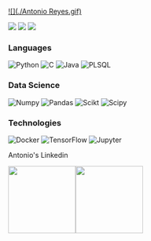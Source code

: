 <!--Poner aqui banner-->
[![](./Antonio Reyes.gif)](https://www.youtube.com/watch?v=G1IbRujko-A)

[![](https://img.shields.io/badge/LinkedIn-0077B5?style=for-the-badge&logo=linkedin&logoColor=white)](https://www.linkedin.com/in/antonio-arg/)
[![](https://img.shields.io/badge/Instagram-E4405F?style=for-the-badge&logo=instagram&logoColor=white)](https://www.instagram.com/reyesguerreroantonio/)
[![](https://img.shields.io/badge/Spotify-1ED760?&style=for-the-badge&logo=spotify&logoColor=white)](https://open.spotify.com/playlist/0ztjh34Zgg6gEVU5Gr9cuU?si=871316ff49f7490d)

### Languages

![Python](https://img.shields.io/badge/Python-FFD43B?style=for-the-badge&logo=python&logoColor=darkgreen)
![C](https://img.shields.io/badge/C-00599C?style=for-the-badge&logo=c&logoColor=white)
![Java](https://img.shields.io/badge/Java-ED8B00?style=for-the-badge&logo=java&logoColor=white)
![PLSQL](https://img.shields.io/badge/PLSQL-F80000?style=for-the-badge&logo=oracle&logoColor=black)

### Data Science 
![Numpy](https://img.shields.io/badge/Numpy-777BB4?style=for-the-badge&logo=numpy&logoColor=white)
![Pandas](https://img.shields.io/badge/Pandas-2C2D72?style=for-the-badge&logo=pandas&logoColor=white)
![Scikt](https://img.shields.io/badge/scikit_learn-F7931E?style=for-the-badge&logo=scikit-learn&logoColor=white)
![Scipy](https://img.shields.io/badge/SciPy-654FF0?style=for-the-badge&logo=SciPy&logoColor=white)

### Technologies

![Docker](https://img.shields.io/badge/Docker-2CA5E0?style=for-the-badge&logo=docker&logoColor=white)
![TensorFlow](https://img.shields.io/badge/TensorFlow-FF6F00?style=for-the-badge&logo=tensorflow&logoColor=white)
![Jupyter](https://img.shields.io/badge/Jupyter-F37626.svg?&style=for-the-badge&logo=Jupyter&logoColor=white)

Antonio's Linkedin


<a href="https://www.youtube.com/watch?v=G1IbRujko-A"><img height="137px" src="https://github-readme-stats.vercel.app/api?username=reyesguerrerofi&hide_title=true&hide_border=true&show_icons=true&include_all_commits=true&count_private=true&line_height=21&text_color=000&icon_color=000&bg_color=0,ea6161,ffc64d,fffc4d,52fa5a&theme=graywhite" /><!-- wi*quL3fcV --><img height="137px" src="https://github-readme-stats.vercel.app/api/top-langs/?username=reyesguerrerofi&hide=html&hide_title=true&hide_border=true&layout=compact&langs_count=6&exclude_repo=comp426,Redventures-Movie-Quotes&text_color=000&icon_color=fff&bg_color=0,52fa5a,4dfcff,c64dff&theme=graywhite" /></a>
